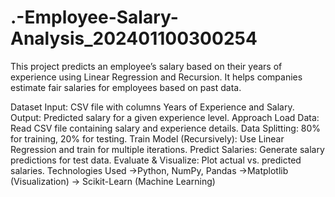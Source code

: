# .-Employee-Salary-Analysis_202401100300254
This project predicts an employee’s salary based on their years of experience using Linear Regression and Recursion. It helps companies estimate fair salaries for employees based on past data.

Dataset
Input: CSV file with columns Years of Experience and Salary.
Output: Predicted salary for a given experience level.
Approach
Load Data: Read CSV file containing salary and experience details.
Data Splitting: 80% for training, 20% for testing.
Train Model (Recursively): Use Linear Regression and train for multiple iterations.
Predict Salaries: Generate salary predictions for test data.
Evaluate & Visualize: Plot actual vs. predicted salaries.
Technologies Used
->Python, NumPy, Pandas
->Matplotlib (Visualization)
-> Scikit-Learn (Machine Learning)
